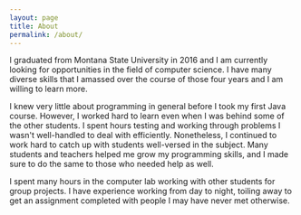```yaml
---
layout: page
title: About
permalink: /about/
---
```


I graduated from Montana State University in 2016 and I am currently looking for opportunities in the field of computer science.  I have many diverse skills that I amassed over the course of those four years and I am willing to learn more.

I knew very little about programming in general before I took my first Java course.  However, I worked hard to learn even when I was behind some of the other students.  I spent hours testing and working through problems I wasn't well-handled to deal with efficiently.  Nonetheless, I continued to work hard to catch up with students well-versed in the subject.  Many students and teachers helped me grow my programming skills, and I made sure to do the same to those who needed help as well.

I spent many hours in the computer lab working with other students for group projects.  I have experience working from day to night, toiling away to get an assignment completed with people I may have never met otherwise.
